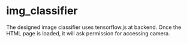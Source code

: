 # img_classifier
The designed image classifier uses tensorflow.js at backend. Once the HTML page is loaded, it will ask permission for accessing camera.
